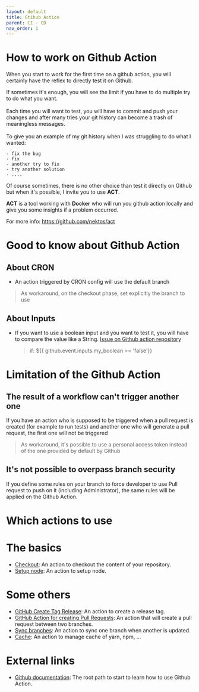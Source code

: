 ```yaml
---
layout: default
title: Gtihub Action
parent: CI - CD
nav_order: 1
---
```


# How to work on Github Action

When you start to work for the first time on a github action, you will certainly have the reflex to directly test it on Github.

If sometimes it's enough, you will see the limit if you have to do multiple try to do what you want.
\
\
Each time you will want to test, you will have to commit and push your changes and after many tries your git history can become a trash of meaningless messages.
\
\
To give you an example of my git history when I was struggling to do what I wanted:

```
- fix the bug
- fix
- another try to fix
- try another solution
- ....
```

Of course sometimes, there is no other choice than test it directly on Github but when it's possible, I invite you to use **ACT**.

**ACT** is a tool working with **Docker** who will run you github action locally and give you some insights if a problem occurred.

For more info: https://github.com/nektos/act

# Good to know about Github Action

## About CRON

- An action triggered by CRON config will use the default branch

> As workaround, on the checkout phase, set explicitly the branch to use

## About Inputs

- If you want to use a boolean input and you want to test it, you will have to compare the value like a String. [Issue on Github action repository](https://github.com/actions/runner/issues/1483)
  > if: ${{ github.event.inputs.my_boolean == 'false'}}

# Limitation of the Github Action

## The result of a workflow can't trigger another one

If you have an action who is supposed to be triggered when a pull request is created (for example to run tests) and another one who will generate a pull request, the first one will not be triggered

> As workaround, it's possible to use a personal access token instead of the one provided by default by Github

## It's not possible to overpass branch security

If you define some rules on your branch to force developer to use Pull request to push on it (including Administrator), the same rules will be applied on the Github Action.

# Which actions to use

# The basics

- [Checkout](https://github.com/marketplace/actions/checkout): An action to checkout the content of your repository.
- [Setup node](https://github.com/marketplace/actions/setup-node-js-environment): An action to setup node.

# Some others

- [GitHub Create Tag Release](https://github.com/marketplace/actions/github-create-tag-release): An action to create a release tag.
- [GitHub Action for creating Pull Requests](https://github.com/marketplace/actions/github-action-for-creating-pull-requests): An action that will create a pull request between two branches.
- [Sync branches](https://github.com/marketplace/actions/sync-branches): An action to sync one branch when another is updated.
- [Cache](https://github.com/marketplace/actions/cache): An action to manage cache of yarn, npm, ...

# External links

- [Github documentation](https://docs.github.com/en/actions): The root path to start to learn how to use Github Action.
